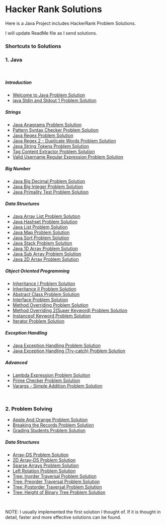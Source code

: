 # Hacker Rank Solutions
Here is a Java Project includes HackerRank Problem Solutions.

I will update ReadMe file as I send solutions.

### Shortcuts to Solutions
### 1. Java
<br>

##### Introduction
- [Welcome to Java Problem Solution](https://github.com/alperderya/HackerRankSolutions/blob/master/src/com/aderya/hackerrank/java/Introduction/stdinandstdout1/Solution.java)
- [java Stdin and Stdout 1 Problem Solution](https://github.com/alperderya/HackerRankSolutions/blob/master/src/com/aderya/hackerrank/java/Introduction/welcometojava/Solution.java)
##### Strings
- [Java Anagrams Problem Solution](https://github.com/alperderya/HackerRankSolutions/blob/master/src/com/aderya/hackerrank/java/Strings/anagrams/Solution.java)
- [Pattern Syntax Checker Problem Solution](https://github.com/alperderya/HackerRankSolutions/blob/master/src/com/aderya/hackerrank/java/Strings/patternsyntaxchecker/Solution.java)
- [Java Regex Problem Solution](https://github.com/alperderya/HackerRankSolutions/blob/master/src/com/aderya/hackerrank/java/Strings/regex/Solution.java)
- [Java Regex 2 - Duplicate Words Problem Solution](https://github.com/alperderya/HackerRankSolutions/blob/master/src/com/aderya/hackerrank/java/Strings/regex2duplicatewords/Solution.java)
- [Java String Tokens Problem Solution](https://github.com/alperderya/HackerRankSolutions/blob/master/src/com/aderya/hackerrank/java/Strings/stringtokens/Solution.java)
- [Tag Content Extractor Problem Solution](https://github.com/alperderya/HackerRankSolutions/blob/master/src/com/aderya/hackerrank/java/Strings/tagcontentextractor/Solution.java)
- [Valid Username Regular Expression Problem Solution](https://github.com/alperderya/HackerRankSolutions/blob/master/src/com/aderya/hackerrank/java/Strings/validusernameregex/Solution.java)
##### Big Number
- [Java Big Decimal Problem Solution](https://github.com/alperderya/HackerRankSolutions/blob/master/src/com/aderya/hackerrank/java/BigNumber/bigdecimal/Solution.java)
- [Java Big Integer Problem Solution](https://github.com/alperderya/HackerRankSolutions/blob/master/src/com/aderya/hackerrank/java/BigNumber/biginteger/Solution.java)
- [Java Primality Test Problem Solution](https://github.com/alperderya/HackerRankSolutions/blob/master/src/com/aderya/hackerrank/java/BigNumber/primalitytest/Solution.java)
##### Data Structures
- [Java Array List Problem Solution](https://github.com/alperderya/HackerRankSolutions/blob/master/src/com/aderya/hackerrank/java/DataStructures/arraylist/Solution.java)
- [Java Hashset Problem Solution](https://github.com/alperderya/HackerRankSolutions/blob/master/src/com/aderya/hackerrank/java/DataStructures/javahashset/Solution.java)
- [Java List Problem Solution](https://github.com/alperderya/HackerRankSolutions/blob/master/src/com/aderya/hackerrank/java/DataStructures/javalist/Solution.java)
- [Java Map Problem Solution](https://github.com/alperderya/HackerRankSolutions/blob/master/src/com/aderya/hackerrank/java/DataStructures/javamap/Solution.java)
- [Java Sort Problem Solution](https://github.com/alperderya/HackerRankSolutions/blob/master/src/com/aderya/hackerrank/java/DataStructures/javasort/Solution.java)
- [Java Stack Problem Solution](https://github.com/alperderya/HackerRankSolutions/blob/master/src/com/aderya/hackerrank/java/DataStructures/javastack/Solution.java)
- [Java 1D Array Problem Solution](https://github.com/alperderya/HackerRankSolutions/blob/master/src/com/aderya/hackerrank/java/DataStructures/onedarray/Solution.java)
- [Java Sub Array Problem Solution](https://github.com/alperderya/HackerRankSolutions/blob/master/src/com/aderya/hackerrank/java/DataStructures/subarray/Solution.java)
- [Java 2D Array Problem Solution](https://github.com/alperderya/HackerRankSolutions/blob/master/src/com/aderya/hackerrank/java/DataStructures/twodarray/Solution.java)
##### Object Oriented Programming
- [Inheritance I Problem Solution](https://github.com/alperderya/HackerRankSolutions/blob/master/src/com/aderya/hackerrank/java/ObjectOrientedProgramming/JavaInheritance1/Solution.java)
- [Inheritance II Problem Solution](https://github.com/alperderya/HackerRankSolutions/blob/master/src/com/aderya/hackerrank/java/ObjectOrientedProgramming/JavaInheritance2/Solution.java)
- [Abstract Class Problem Solution](https://github.com/alperderya/HackerRankSolutions/blob/master/src/com/aderya/hackerrank/java/ObjectOrientedProgramming/AbstractClass/Main.java)
- [Interface Problem Solution](https://github.com/alperderya/HackerRankSolutions/blob/master/src/com/aderya/hackerrank/java/ObjectOrientedProgramming/Interface/Solution.java)
- [Method Overriding Problem Solution](https://github.com/alperderya/HackerRankSolutions/blob/master/src/com/aderya/hackerrank/java/ObjectOrientedProgramming/MethodOverriding/Solution.java)
- [Method Overriding 2(Super Keyword) Problem Solution](https://github.com/alperderya/HackerRankSolutions/blob/master/src/com/aderya/hackerrank/java/ObjectOrientedProgramming/MethodOverriding2/Solution.java)
- [Instanceof Keyword Problem Solution](https://github.com/alperderya/HackerRankSolutions/blob/master/src/com/aderya/hackerrank/java/ObjectOrientedProgramming/InstanceOfKeyword/InstanceOFTutorial.java)
- [Iterator Problem Solution](https://github.com/alperderya/HackerRankSolutions/blob/master/src/com/aderya/hackerrank/java/ObjectOrientedProgramming/Iterator/Main.java)
##### Exception Handling
- [Java Exception Handling Problem Solution](https://github.com/alperderya/HackerRankSolutions/blob/master/src/com/aderya/hackerrank/java/ExceptionHandling/exceptionhandling_/Solution.java)
- [Java Exception Handling (Try-catch) Problem Solution](https://github.com/alperderya/HackerRankSolutions/blob/master/src/com/aderya/hackerrank/java/ExceptionHandling/trycatch/Solution.java)
##### Advanced
- [Lambda Expression Problem Solution](https://github.com/alperderya/HackerRankSolutions/blob/master/src/com/aderya/hackerrank/java/Advanced/LambdaExpression/Solution.java)
- [Prime Checker Problem Solution](https://github.com/alperderya/HackerRankSolutions/blob/master/src/com/aderya/hackerrank/java/Advanced/PrimeChecker/Solution.java)
- [Varargs - Simple Addition Problem Solution](https://github.com/alperderya/HackerRankSolutions/blob/master/src/com/aderya/hackerrank/java/Advanced/Varargs/Solution.java)


<br>

### 2. Problem Solving
- [Apple And Orange Problem Solution](https://github.com/alperderya/HackerRankSolutions/blob/master/src/com/aderya/hackerrank/problemsolving/appleandorange/Solution.java)
- [Breaking the Records Problem Solution](https://github.com/alperderya/HackerRankSolutions/blob/master/src/com/aderya/hackerrank/problemsolving/breakingtherecords/Solution.java)
- [Grading Students Problem Solution](https://github.com/alperderya/HackerRankSolutions/blob/master/src/com/aderya/hackerrank/problemsolving/gradingstudents/Solution.java)
##### Data Structures
- [Array-DS Problem Solution](https://github.com/alperderya/HackerRankSolutions/blob/master/src/com/aderya/hackerrank/problemsolving/dataStructures/arrays/arraysds/Solution.java)
- [2D Array-DS Problem Solution](https://github.com/alperderya/HackerRankSolutions/blob/master/src/com/aderya/hackerrank/problemsolving/dataStructures/arrays/twodarraysds/Solution.java)
- [Sparse Arrays Problem Solution](https://github.com/alperderya/HackerRankSolutions/blob/master/src/com/aderya/hackerrank/problemsolving/dataStructures/arrays/sparsearrays/Solution.java)
- [Left Rotation Problem Solution](https://github.com/alperderya/HackerRankSolutions/blob/master/src/com/aderya/hackerrank/problemsolving/dataStructures/arrays/leftrotation/Solution.java)
- [Tree: Inorder Traversal Problem Solution](https://github.com/alperderya/HackerRankSolutions/blob/master/src/com/aderya/hackerrank/problemsolving/dataStructures/trees/inordertraversal/Solution.java)
- [Tree: Preorder Traversal Problem Solution](https://github.com/alperderya/HackerRankSolutions/blob/master/src/com/aderya/hackerrank/problemsolving/dataStructures/trees/preordertraversal/Solution.java)
- [Tree: Postorder Traversal Problem Solution](https://github.com/alperderya/HackerRankSolutions/blob/master/src/com/aderya/hackerrank/problemsolving/dataStructures/trees/postordertraversal/Solution.java)
- [Tree: Height of Binary Tree Problem Solution](https://github.com/alperderya/HackerRankSolutions/blob/master/src/com/aderya/hackerrank/problemsolving/dataStructures/trees/heightofbinarytree/Solution.java)
<br>

NOTE: I usually implemented the first solution I thought of. If it is thought in detail, faster and more effective solutions can be found. 
